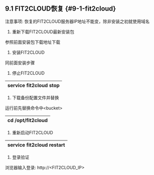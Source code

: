## **9.1 FIT2CLOUD恢复** {#9-1-fit2cloud}

注意事项: 恢复的FIT2CLOUD服务器IP地址不能变，除非安装之初就使用域名

1.  重新下载FIT2CLOUD最新安装包

参照前面安装包下载地址下载

1.  安装FIT2CLOUD

同前面安装步骤

1.  停止FIT2CLOUD

| service fit2cloud stop |
| --- |

1.  下载备份配置文件并替换

运行前先替换命令中&lt;bucket&gt;

| cd /opt/fit2cloud |
| --- |

1.  重新启动FIT2CLOUD

| service fit2cloud restart |
| --- |

1.  登录验证

浏览器输入登录: http://&lt;FIT2CLOUD_IP&gt;